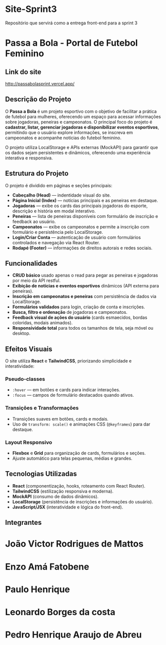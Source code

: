 # Site-Sprint3
Repositório que servirá como a entrega front-end para a sprint 3
# Passa a Bola - Portal de Futebol Feminino  

## Link do site
http://passabolasprint.vercel.app/

## Descrição do Projeto  
O **Passa a Bola** é um projeto esportivo com o objetivo de facilitar a prática de futebol para mulheres, oferecendo um espaço para acessar informações sobre jogadoras, peneiras e campeonatos. O principal foco do projeto é **cadastrar, listar, gerenciar jogadoras e disponibilizar eventos esportivos**, permitindo que o usuário explore informações, se inscreva em campeonatos e acompanhe notícias do futebol feminino.  

O projeto utiliza LocalStorage e APIs externas (MockAPI) para garantir que os dados sejam persistentes e dinâmicos, oferecendo uma experiência interativa e responsiva.  

## Estrutura do Projeto  
O projeto é dividido em páginas e seções principais:  

* **Cabeçalho (Head)** — indentidade visual do site. 
* **Página Inicial (Index)** — notícias principais e as peneiras em destaque.
* **Jogadoras** — exibe os cards das principais jogadoras do esporte, descrição e história em modal interativo.
* **Peneiras** — lista de peneiras disponíveis com formulário de inscrição e feedback ao usuário.  
* **Campeonatos** — exibe os campeonatos e permite a inscrição com formulário e persistência pelo LocalStorage.  
* **Login/Criar Conta** — autenticação de usuário com formulários controlados e navegação via React Router.  
* **Rodapé (Footer)** — informações de direitos autorais e redes sociais.  

## Funcionalidades  
- **CRUD básico** usado apenas o read para pegar as peneiras e jogadoras por meio da API restful.  
- **Exibição de notícias e eventos esportivos** dinâmicos (API externa para peneiras).  
- **Inscrição em campeonatos e peneiras** com persistência de dados via LocalStorage.  
- **Formulários validados** para login, criação de conta e inscrições.  
- **Busca, filtro e ordenação** de jogadoras e campeonatos.  
- **Feedback visual de ações do usuário** (cards esmaecidos, bordas coloridas, modais animados).  
- **Responsividade total** para todos os tamanhos de tela, seja móvel ou desktop.  

## Efeitos Visuais  
O site utiliza **React** e **TailwindCSS**, priorizando simplicidade e interatividade:  

### Pseudo-classes  
- `:hover` — em botões e cards para indicar interações.  
- `:focus` — campos de formulário destacados quando ativos.  

### Transições e Transformações  
- Transições suaves em botões, cards e modais.  
- Uso de `transform: scale()` e animações CSS (`@keyframes`) para dar destaque.  

### Layout Responsivo  
- **Flexbox** e **Grid** para organização de cards, formulários e seções.  
- Ajuste automático para telas pequenas, médias e grandes.  

## Tecnologias Utilizadas  
- **React** (componentização, hooks, roteamento com React Router).  
- **TailwindCSS** (estilização responsiva e moderna).  
- **MockAPI** (consumo de dados dinâmicos).  
- **LocalStorage** (persistência de inscrições e informações do usuário).  
- **JavaScript/JSX** (interatividade e lógica do front-end).  

## Integrantes
# João Victor Rodrigues de Mattos
# Enzo Amá Fatobene
# Paulo Henrique 
# Leonardo Borges da costa
# Pedro Henrique Araujo de Abreu

